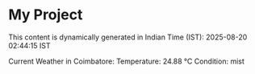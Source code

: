 # My Project

This content is dynamically generated in Indian Time (IST): 2025-08-20 02:44:15 IST


Current Weather in Coimbatore:
Temperature: 24.88 °C
Condition: mist
